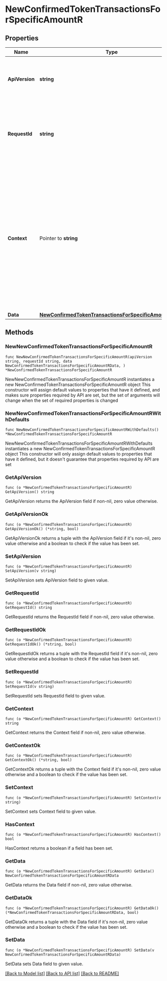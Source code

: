 # NewConfirmedTokenTransactionsForSpecificAmountR

## Properties

Name | Type | Description | Notes
------------ | ------------- | ------------- | -------------
**ApiVersion** | **string** | Specifies the version of the API that incorporates this endpoint. | 
**RequestId** | **string** | Defines the ID of the request. The &#x60;requestId&#x60; is generated by Crypto APIs and it&#39;s unique for every request. | 
**Context** | Pointer to **string** | In batch situations the user can use the context to correlate responses with requests. This property is present regardless of whether the response was successful or returned as an error. &#x60;context&#x60; is specified by the user. | [optional] 
**Data** | [**NewConfirmedTokenTransactionsForSpecificAmountRData**](NewConfirmedTokenTransactionsForSpecificAmountRData.md) |  | 

## Methods

### NewNewConfirmedTokenTransactionsForSpecificAmountR

`func NewNewConfirmedTokenTransactionsForSpecificAmountR(apiVersion string, requestId string, data NewConfirmedTokenTransactionsForSpecificAmountRData, ) *NewConfirmedTokenTransactionsForSpecificAmountR`

NewNewConfirmedTokenTransactionsForSpecificAmountR instantiates a new NewConfirmedTokenTransactionsForSpecificAmountR object
This constructor will assign default values to properties that have it defined,
and makes sure properties required by API are set, but the set of arguments
will change when the set of required properties is changed

### NewNewConfirmedTokenTransactionsForSpecificAmountRWithDefaults

`func NewNewConfirmedTokenTransactionsForSpecificAmountRWithDefaults() *NewConfirmedTokenTransactionsForSpecificAmountR`

NewNewConfirmedTokenTransactionsForSpecificAmountRWithDefaults instantiates a new NewConfirmedTokenTransactionsForSpecificAmountR object
This constructor will only assign default values to properties that have it defined,
but it doesn't guarantee that properties required by API are set

### GetApiVersion

`func (o *NewConfirmedTokenTransactionsForSpecificAmountR) GetApiVersion() string`

GetApiVersion returns the ApiVersion field if non-nil, zero value otherwise.

### GetApiVersionOk

`func (o *NewConfirmedTokenTransactionsForSpecificAmountR) GetApiVersionOk() (*string, bool)`

GetApiVersionOk returns a tuple with the ApiVersion field if it's non-nil, zero value otherwise
and a boolean to check if the value has been set.

### SetApiVersion

`func (o *NewConfirmedTokenTransactionsForSpecificAmountR) SetApiVersion(v string)`

SetApiVersion sets ApiVersion field to given value.


### GetRequestId

`func (o *NewConfirmedTokenTransactionsForSpecificAmountR) GetRequestId() string`

GetRequestId returns the RequestId field if non-nil, zero value otherwise.

### GetRequestIdOk

`func (o *NewConfirmedTokenTransactionsForSpecificAmountR) GetRequestIdOk() (*string, bool)`

GetRequestIdOk returns a tuple with the RequestId field if it's non-nil, zero value otherwise
and a boolean to check if the value has been set.

### SetRequestId

`func (o *NewConfirmedTokenTransactionsForSpecificAmountR) SetRequestId(v string)`

SetRequestId sets RequestId field to given value.


### GetContext

`func (o *NewConfirmedTokenTransactionsForSpecificAmountR) GetContext() string`

GetContext returns the Context field if non-nil, zero value otherwise.

### GetContextOk

`func (o *NewConfirmedTokenTransactionsForSpecificAmountR) GetContextOk() (*string, bool)`

GetContextOk returns a tuple with the Context field if it's non-nil, zero value otherwise
and a boolean to check if the value has been set.

### SetContext

`func (o *NewConfirmedTokenTransactionsForSpecificAmountR) SetContext(v string)`

SetContext sets Context field to given value.

### HasContext

`func (o *NewConfirmedTokenTransactionsForSpecificAmountR) HasContext() bool`

HasContext returns a boolean if a field has been set.

### GetData

`func (o *NewConfirmedTokenTransactionsForSpecificAmountR) GetData() NewConfirmedTokenTransactionsForSpecificAmountRData`

GetData returns the Data field if non-nil, zero value otherwise.

### GetDataOk

`func (o *NewConfirmedTokenTransactionsForSpecificAmountR) GetDataOk() (*NewConfirmedTokenTransactionsForSpecificAmountRData, bool)`

GetDataOk returns a tuple with the Data field if it's non-nil, zero value otherwise
and a boolean to check if the value has been set.

### SetData

`func (o *NewConfirmedTokenTransactionsForSpecificAmountR) SetData(v NewConfirmedTokenTransactionsForSpecificAmountRData)`

SetData sets Data field to given value.



[[Back to Model list]](../README.md#documentation-for-models) [[Back to API list]](../README.md#documentation-for-api-endpoints) [[Back to README]](../README.md)


